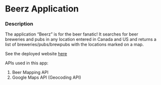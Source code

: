 # Beerz Application

### Description

The application “Beerz” is for the beer fanatic!  It searches for beer breweries and pubs in any location entered in Canada and US and returns a list of breweries/pubs/brewpubs with the locations marked on a map. 

See the deployed website [here](https://celia-ho.github.io/Beerz/)

APIs used in this app:
1)	Beer Mapping API
2)	Google Maps API (Geocoding API)


